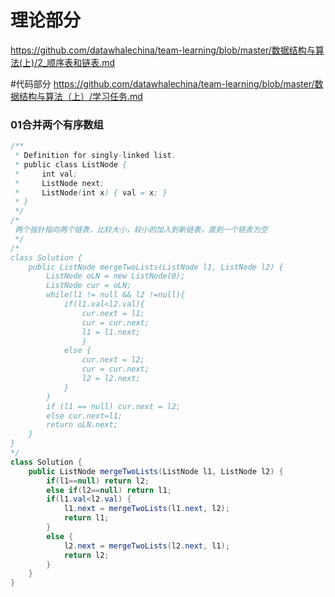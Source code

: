 # 理论部分
https://github.com/datawhalechina/team-learning/blob/master/数据结构与算法(上)/2_顺序表和链表.md

#代码部分
https://github.com/datawhalechina/team-learning/blob/master/数据结构与算法（上）/学习任务.md

### 01合并两个有序数组
```Java
/**
 * Definition for singly-linked list.
 * public class ListNode {
 *     int val;
 *     ListNode next;
 *     ListNode(int x) { val = x; }
 * }
 */
/*
 两个指针指向两个链表，比较大小，较小的加入到新链表，直到一个链表为空
 */
/*
class Solution {
    public ListNode mergeTwoLists(ListNode l1, ListNode l2) {
        ListNode oLN = new ListNode(0);
        ListNode cur = oLN;
        while(l1 != null && l2 !=null){
            if(l1.val<l2.val){
                cur.next = l1;
                cur = cur.next;
                l1 = l1.next;
                }
            else {
                cur.next = l2;
                cur = cur.next;
                l2 = l2.next;
            }   
        }
        if (l1 == null) cur.next = l2;
        else cur.next=l1;
        return oLN.next;
    }
}
*/
class Solution {
    public ListNode mergeTwoLists(ListNode l1, ListNode l2) {
        if(l1==null) return l2;
        else if(l2==null) return l1;
        if(l1.val<l2.val) {
            l1.next = mergeTwoLists(l1.next, l2);
            return l1;
        }
        else {
            l2.next = mergeTwoLists(l2.next, l1);
            return l2;
        }
    }
}
```
